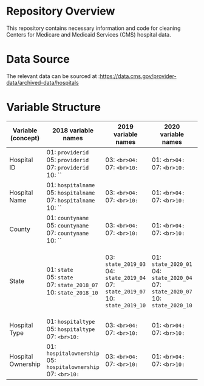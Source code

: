 # Repository Overview
This repository contains necessary information and code for cleaning Centers for Medicare and Medicaid Services (CMS) hospital data. 

# Data Source 
The relevant data can be sourced at :https://data.cms.gov/provider-data/archived-data/hospitals

# Variable Structure 
| Variable (concept) | 2018 variable names                                             | 2019 variable names                                             | 2020 variable names                                             | 2021 variable names                                                          | 2022 variable names                                             | 2023 variable names                                                                  | 2024 variable names                                             | 2025 variable names                          |
|--------------------|-----------------------------------------------------------|-----------------------------------------------------------|-----------------------------------------------------------|-------------------------------------------------------------------------|-----------------------------------------------------------|-------------------------------------------------------------------------------|-----------------------------------------------------------|---------------------------------------|
| Hospital ID        | 01: `providerid`<br>05: `providerid`<br>07: `providerid`<br>10: `` | 03: ``<br>04: ``<br>07: ``<br>10: `` | 01: ``<br>04: ``<br>07: ``<br>10: `` | 01: ``<br>03: ``<br>04: ``<br>07: ``<br>10: `` | 01: ``<br>04: ``<br>07: ``<br>10: `` | 01: ``<br>04: ``<br>07: ``<br>10: ``<br>11: `` | 01: ``<br>04: ``<br>07: ``<br>10: `` | 02: ``<br>04: ``<br>08: `` |
| Hospital Name      | 01: `hospitalname`<br>05: `hospitalname`<br>07: `hospitalname`<br>10: `` | 03: ``<br>04: ``<br>07: ``<br>10: `` | 01: ``<br>04: ``<br>07: ``<br>10: `` | 01: ``<br>03: ``<br>04: ``<br>07: ``<br>10: `` | 01: ``<br>04: ``<br>07: ``<br>10: `` | 01: ``<br>04: ``<br>07: ``<br>10: ``<br>11: `` | 01: ``<br>04: ``<br>07: ``<br>10: `` | 02: ``<br>04: ``<br>08: `` |
| County              | 01: `countyname`<br>05: `countyname`<br>07: `countyname`<br>10: ``     | 03: ``<br>04: ``<br>07: ``<br>10: ``     | 01: ``<br>04: ``<br>07: ``<br>10: ``     | 01: ``<br>03: ``<br>04: ``<br>07: ``<br>10: ``     | 01: ``<br>04: ``<br>07: ``<br>10: ``     | 01: ``<br>04: ``<br>07: ``<br>10: ``<br>11: ``     | 01: ``<br>04: ``<br>07: ``<br>10: ``     | 02: ``<br>04: ``<br>08: `` |
| State              | 01: `state`<br>05: `state`<br>07: `state_2018_07`<br>10: `state_2018_10`     | 03: `state_2019_03`<br>04: `state_2019_04`<br>07: `state_2019_07`<br>10: `state_2019_10`     | 01: `state_2020_01`<br>04: `state_2020_04`<br>07: `state_2020_07`<br>10: `state_2020_10`     | 01: `state_2021_01`<br>03: `state_2021_03`<br>04: `state_2021_04`<br>07: `state_2021_07`<br>10: `state_2021_10`     | 01: `state_2022_01`<br>04: `state_2022_04`<br>07: `state_2022_07`<br>10: `state_2022_10`     | 01: `state_2023_01`<br>04: `state_2023_04`<br>07: `state_2023_07`<br>10: `state_2023_10`<br>11: `state_2023_11`     | 01: `state_2024_01`<br>04: `state_2024_04`<br>07: `state_2024_07`<br>10: `state_2024_10`     | 02: `state_2025_02`<br>04: `state_2025_04`<br>08: `state_2025_08` |
| Hospital Type              | 01: `hospitaltype`<br>05: `hospitaltype`<br>07: ``<br>10: ``     | 03: ``<br>04: ``<br>07: ``<br>10: ``     | 01: ``<br>04: ``<br>07: ``<br>10: ``     | 01: ``<br>03: ``<br>04: ``<br>07: ``<br>10: ``     | 01: ``<br>04: ``<br>07: ``<br>10: ``     | 01: ``<br>04: ``<br>07: ``<br>10: ``<br>11: ``     | 01: ``<br>04: ``<br>07: ``<br>10: ``     | 02: ``<br>04: ``<br>08: `` |
| Hospital Ownership             | 01: `hospitalownership`<br>05: `hospitalownership`<br>07: ``<br>10: ``     | 03: ``<br>04: ``<br>07: ``<br>10: ``     | 01: ``<br>04: ``<br>07: ``<br>10: ``     | 01: ``<br>03: ``<br>04: ``<br>07: ``<br>10: ``     | 01: ``<br>04: ``<br>07: ``<br>10: ``     | 01: ``<br>04: ``<br>07: ``<br>10: ``<br>11: ``     | 01: ``<br>04: ``<br>07: ``<br>10: ``     | 02: ``<br>04: ``<br>08: `` |